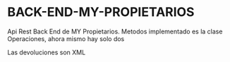 # BACK-END-MY-PROPIETARIOS

Api Rest Back End de MY Propietarios.
Metodos implementado es la clase Operaciones, ahora mismo hay solo dos

Las devoluciones son XML